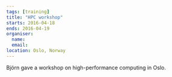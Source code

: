 ```yaml
---
tags: [training]
title: "HPC workshop"
starts: 2016-04-18
ends: 2016-04-19
organiser:
  name: 
  email: 
location: Oslo, Norway
---
```


Björn gave a workshop on high-performance computing in Oslo.
